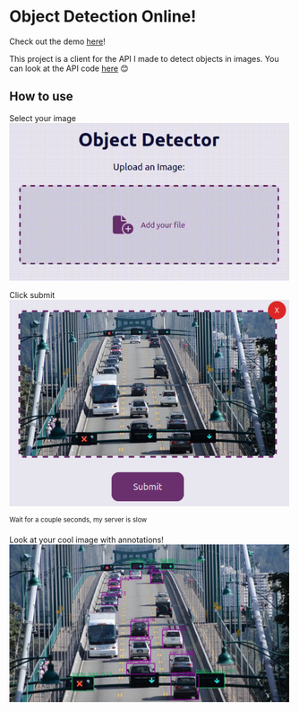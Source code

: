 # Object Detection Online!

Check out the demo [here](https://projects.object-detector.luiz.lat/)!

This project is a client for the API I made to detect objects in images. You can look at the API code [here]((https://github.com/Luisill0/object-detector-api)) 😊

## How to use

Select your image
<img src='./images/select.gif' width=500 />

Click submit
<img src='./images/upload.png' width=500 />

<sup>Wait for a couple seconds, my server is slow</sup>

Look at your cool image with annotations!
<img src='./images/example.jpg' width=500 />